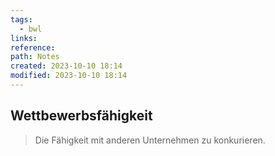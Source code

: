 ```yaml
---
tags:
  - bwl
links: 
reference: 
path: Notes
created: 2023-10-10 18:14
modified: 2023-10-10 18:14
---
```

## Wettbewerbsfähigkeit 
> Die Fähigkeit mit anderen Unternehmen zu konkurieren.

